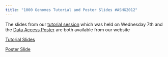 ```yaml
---
title: "1000 Genomes Tutorial and Poster Slides #ASHG2012"
---
```

                    
The slides from our [tutorial session](/ashg-2012-1000-genomes-tutorial-wednesday-7th-november-7-930pm) which was held on Wednesday 7th and the [Data Access Poster](/ashg-2012-poster) are both available from our website

[Tutorial Slides](/ashg-2012-1000-genomes-tutorial-wednesday-7th-november-7-930pm)

[Poster Slide](/ashg-2012-poster)
